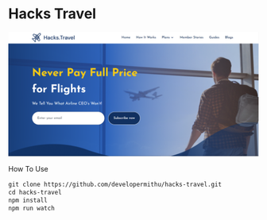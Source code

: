 # Hacks Travel

![template](/dist/images/template.png)

How To Use
```
git clone https://github.com/developermithu/hacks-travel.git
cd hacks-travel
npm install
npm run watch
```
